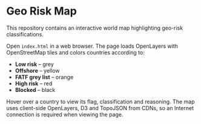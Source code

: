 # Geo Risk Map

This repository contains an interactive world map highlighting geo-risk classifications.

Open `index.html` in a web browser. The page loads OpenLayers with OpenStreetMap tiles and colors countries according to:

- **Low risk** – grey
- **Offshore** – yellow
- **FATF grey list** – orange
- **High risk** – red
- **Blocked** – black

Hover over a country to view its flag, classification and reasoning. The map uses client-side OpenLayers, D3 and TopoJSON from CDNs, so an Internet connection is required when viewing the page.

